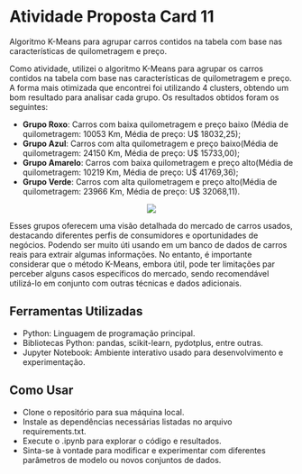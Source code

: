 # Atividade Proposta Card 11
Algoritmo K-Means para agrupar carros contidos na tabela com base nas características de quilometragem e preço.

 Como atividade, utilizei o algoritmo K-Means para agrupar os carros contidos na tabela com base nas características de quilometragem e preço. A forma mais otimizada que encontrei foi utilizando 4 clusters, obtendo um bom resultado para analisar cada grupo.
 Os resultados obtidos foram os seguintes: 
 - **Grupo Roxo**: Carros com baixa quilometragem e preço baixo (Média de quilometragem: 10053 Km, Média de preço: U$ 18032,25);
 - **Grupo Azul**: Carros com alta quilometragem e preço baixo(Média de quilometragem: 24150 Km, Média de preço: U$ 15733,00);
 - **Grupo Amarelo**: Carros com baixa quilometragem e preço alto(Média de quilometragem: 10219 Km, Média de preço: U$ 41769,36);
 - **Grupo Verde**: Carros com alta quilometragem e preço alto(Média de quilometragem: 23966 Km, Média de preço: U$ 32068,11).

<p align="center">
  <img src="https://github.com/Duarte-G/Atividade-Proposta-Card-11/assets/106328204/d7431389-4ce9-46c4-913a-edbc6dc46bab">
</p>

 Esses grupos oferecem uma visão detalhada do mercado de carros usados, destacando diferentes perfis de consumidores e oportunidades de negócios. Podendo ser muito úti usando em um banco de dados de carros reais para extrair algumas informações. No entanto, é importante considerar que o método K-Means, embora útil, pode ter limitações par perceber alguns casos específicos do mercado, sendo recomendável utilizá-lo em conjunto com outras técnicas e dados adicionais.

## Ferramentas Utilizadas
 - Python: Linguagem de programação principal.
 - Bibliotecas Python: pandas, scikit-learn, pydotplus, entre outras.
 - Jupyter Notebook: Ambiente interativo usado para desenvolvimento e experimentação.

## Como Usar
 - Clone o repositório para sua máquina local.
 - Instale as dependências necessárias listadas no arquivo requirements.txt.
 - Execute o .ipynb para explorar o código e resultados.
 - Sinta-se à vontade para modificar e experimentar com diferentes parâmetros de modelo ou novos conjuntos de dados.
